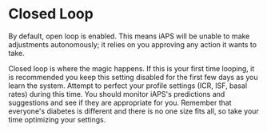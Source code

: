 # Closed Loop

By default, open loop is enabled. This means iAPS will be unable to make adjustments autonomously; it relies on you approving any action it wants to take.

Closed loop is where the magic happens. If this is your first time looping, it is recommended you keep this setting disabled for the first few days as you learn the system. Attempt to perfect your profile settings (ICR, ISF, basal rates) during this time. You should monitor iAPS's predictions and suggestions and see if they are appropriate for you. Remember that everyone's diabetes is different and there is no one size fits all, so take your time optimizing your settings.
